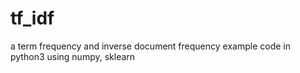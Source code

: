 # tf_idf
a term frequency and inverse document frequency example code in python3 using numpy, sklearn
